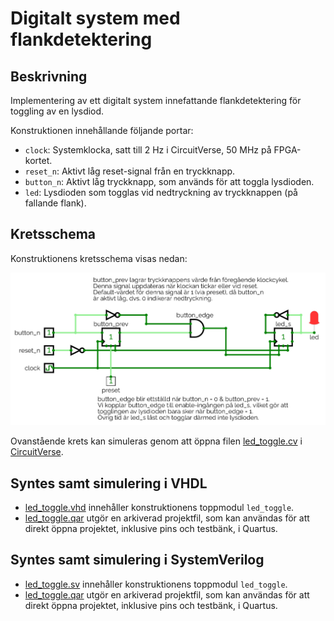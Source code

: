 # Digitalt system med flankdetektering

## Beskrivning 
Implementering av ett digitalt system innefattande flankdetektering för toggling av en lysdiod.

Konstruktionen innehållande följande portar:
* `clock`: Systemklocka, satt till 2 Hz i CircuitVerse, 50 MHz på FPGA-kortet.
* `reset_n`: Aktivt låg reset-signal från en tryckknapp.
* `button_n`: Aktivt låg tryckknapp, som används för att toggla lysdioden.
* `led`: Lysdioden som togglas vid nedtryckning av tryckknappen (på fallande flank).

## Kretsschema
Konstruktionens kretsschema visas nedan:

![Kretsschema för konstruktionen](./circuit/led_toggle.png)

Ovanstående krets kan simuleras genom att öppna filen [led_toggle.cv](./circuit/led_toggle.cv) 
i [CircuitVerse](https://circuitverse.org/simulator).

## Syntes samt simulering i VHDL
* [led_toggle.vhd](./vhdl/led_toggle.vhd) innehåller konstruktionens toppmodul `led_toggle`.
* [led_toggle.qar](./vhdl/led_toggle.qar) utgör en arkiverad projektfil, som kan användas 
för att direkt öppna projektet, inklusive pins och testbänk, i Quartus.

## Syntes samt simulering i SystemVerilog
* [led_toggle.sv](./systemverilog/led_toggle.sv) innehåller konstruktionens toppmodul `led_toggle`.
* [led_toggle.qar](./systemverilog/led_toggle.qar) utgör en arkiverad projektfil, som kan användas 
för att direkt öppna projektet, inklusive pins och testbänk, i Quartus.